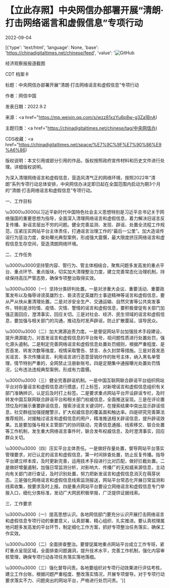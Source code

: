 # 【立此存照】中央网信办部署开展“清朗·打击网络谣言和虚假信息”专项行动

2022-09-04

[{'type': 'text/html', 'language': None, 'base': 'https://chinadigitaltimes.net/chinese/feed', 'value': '![GitHub](https://chinadigitaltimes.net/chinese/files/2022/09/image-1662261571461.png)

经济观察报报道截图



CDT 档案卡

标题：中央网信办部署开展“清朗·打击网络谣言和虚假信息”专项行动

作者：网信中国

发表日期：2022.9.2

来源：<a href="https://mp.weixin.qq.com/s/wzz81xzYu6p8w-g3Za1BnA)

主题归类：<a href="https://chinadigitaltimes.net/chinese/tag/中央网信办)

CDS收藏：<a href="https://chinadigitaltimes.net/space/%E7%9C%9F%E7%90%86%E9%A6%86)

版权说明：本文引用或部分引用的作品，版权按照政府宣传材料和历史文件进行处理。详细版权说明。





为深入清理网络谣言和虚假信息，营造风清气正的网络环境，按照2022年“清朗”系列专项行动总体安排，中央网信办决定即日起在全国范围内启动为期3个月的“清朗·打击网络谣言和虚假信息”专项行动。

一、工作目标

\u3000\u3000以习近平新时代中国特色社会主义思想特别是习近平总书记关于网络强国的重要思想为指导，全面深入清理网络谣言和虚假信息，着力解决旧谣言反复传播、新谣言层出不穷的问题。健全完善监测、发现、辟谣、处置全流程工作规范，压紧压实网站平台主体责任，打通谣言治理工作的“最后一公里”。加大造谣传谣行为惩治力度，查处曝光典型案例，形成强大震慑，最大限度挤压网络谣言和虚假信息生存空间，营造清朗网络环境。

二、工作任务

\u3000\u3000坚持管内容、管行为、管主体相结合，聚焦问题多发高发的重点平台、重点环节、重点版块，切实加大清理整治力度，建立完善常态化治理机制，持续保持高压严管态势，确保专项整治取得实效。

\u3000\u3000（一）坚持分类研判处置。一是对涉重大会议、重要活动、重要政策发布以及侮辱诽谤英雄烈士、亵渎否定英雄烈士事迹精神等谣言和虚假信息，要从严从快从重清理处置。二是对涉安全生产、交通运输、自然灾害等公共突发事件，特别是涉险情、疫情、灾情、警情的谣言和虚假信息，要积极督促有关部门加强正面回应，澄清事实，回应关切。三是对社会、经济、民生领域的谣言和虚假信息，要加强与相关部门的沟通，推动及时发声辟谣，防止扩散蔓延，误导民众。

\u3000\u3000（二）加大溯源追责力度。一是督促网站平台加强技术手段建设，提升溯源能力，对首发谣言和虚假信息的平台账号，视问题性质进行处置处罚，强化源头遏制。二是制定完善网络谣言和虚假信息处置处罚细则，根据严重程度、是否首发、转发次数等维度，视情采取警告、禁言、永久封禁等措施。三是对首发恶劣谣言、多次传播谣言、利用谣言进行恶意营销炒作的账号主体，纳入黑名单管理，情节特别严重的，全网禁止注册新账号。四是定期集中通报曝光处置处罚情况，公布违法违规典型案例，形成有力震慑。

\u3000\u3000（三）健全完善辟谣机制。一是中国互联网联合辟谣平台组织网站平台对存量谣言和虚假信息进行摸底，打上标签，对新增谣言和虚假信息组织有关部门准确辨识，认定后及时打上标签。二是要求重点网站平台开设辟谣专栏，及时转发中国互联网联合辟谣平台和相关部门权威信息，全面推送呈现。三是在评论置顶位及时展示重要辟谣信息，搜索涉谣言关键词时，在搜索结果中突出显示辟谣信息，社交群组加强提醒警示，扩大权威信息的覆盖面和触达率。四是研究完善算法推荐规则，对接触过谣言和虚假信息的用户，精准推送相关辟谣信息，提升辟谣效果。五是要加强与相关主管部门的协同联动，完善信息通报、线索移交、联合处置等工作机制，发生重大网络谣言事件时，联合发布权威信息，及时澄清事实，回应群众关切。

\u3000\u3000（四）压实平台主体责任。一是做好存量处置，督导网站平台落实管理要求，对已认定的谣言和虚假信息，第一时间排查处置，防止反复传播。指导平台建立样本库，及时更新完善，运用技术手段进行比对匹配，做好拦截处置。二是做好增量遏制，加强日常监测分析，对影响大、传播广的无权威来源信息，主动向有关部门进行查证，及时识别处置，努力把新发谣言和虚假信息消灭在萌芽状态。三是强化网络谣言和虚假信息线索监测报送，网站平台常态化开展日常监测和线索收集，按要求及时上报。四是重点网站平台要设立网络谣言和虚假信息专门举报入口，细化分类标准，发动广大网民积极举报，广泛提供证据线索。

三、工作要求

\u3000\u3000（一）提高思想认识。各地网信部门要充分认识开展打击网络谣言和虚假信息专项行动的重要意义，认真部署、精心组织、扎实推进。要认真梳理属地问题多发高发的平台环节，制定细化工作方案，抓好专项整治任务落实，确保工作实效。

\u3000\u3000（二）全面排查整治。要督促属地重点网站平台成立工作专班，紧盯重点呈现区域，全面排查问题漏洞，提升技术水平，完善工作机制，强化内容审核管理，确保专项行动各项任务落实落地落细。

\u3000\u3000（三）强化督导问责。各地要组织对专项行动效果进行评估考核，建立工作台账，根据问题严重程度、整改落实情况，开展专项督导。对于专项行动要求落实不力、问题突出的网站平台，严格进行处罚问责。'}]